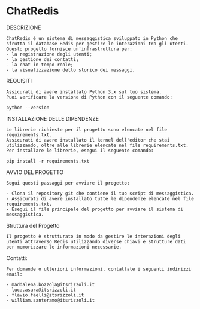 # ChatRedis

DESCRIZIONE

	ChatRedis è un sistema di messaggistica sviluppato in Python che sfrutta il database Redis per gestire le interazioni tra gli utenti.
    Questo progetto fornisce un'infrastruttura per:
    - la registrazione degli utenti;
    - la gestione dei contatti;
    - la chat in tempo reale;
    - la visualizzazione dello storico dei messaggi.


REQUISITI

	Assicurati di avere installato Python 3.x sul tuo sistema.
    Puoi verificare la versione di Python con il seguente comando:

    python --version
	

INSTALLAZIONE DELLE DIPENDENZE

	Le librerie richieste per il progetto sono elencate nel file requirements.txt.
    Assicurati di avere installato il kernel dell'editor che stai utilizzando, oltre alle librerie elencate nel file requirements.txt.
    Per installare le librerie, esegui il seguente comando:

    pip install -r requirements.txt


AVVIO DEL PROGETTO

    Segui questi passaggi per avviare il progetto:

	- Clona il repository git che contiene il tuo script di messaggistica.
    - Assicurati di avere installato tutte le dipendenze elencate nel file requirements.txt.
    - Esegui il file principale del progetto per avviare il sistema di messaggistica.

Struttura del Progetto

    Il progetto è strutturato in modo da gestire le interazioni degli utenti attraverso Redis utilizzando diverse chiavi e strutture dati per memorizzare le informazioni necessarie.


Contatti:

    Per domande o ulteriori informazioni, contattate i seguenti indirizzi email:

    - maddalena.bozzola@itsrizzoli.it
    - luca.asara@itsrizzoli.it
    - flavio.faelli@itsrizzoli.it
    - william.santeramo@itsrizzoli.it